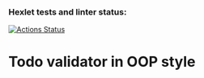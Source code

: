 ### Hexlet tests and linter status:
[![Actions Status](https://github.com/eifory/js-oop-project-lvl1/workflows/hexlet-check/badge.svg)](https://github.com/eifory/js-oop-project-lvl1/actions)

# Todo validator in OOP style
